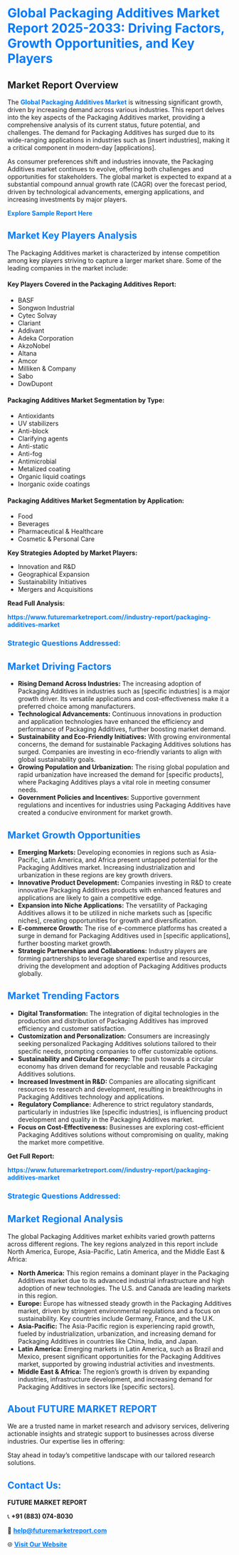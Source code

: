 <h1 style="color: #007BFF;">Global Packaging Additives Market Report 2025-2033: Driving Factors, Growth Opportunities, and Key Players</h1>

<section id="overview">
<h2>Market Report Overview</h2>
<p>The <a href="https://www.futuremarketreport.com//industry-report/packaging-additives-market" style="color: #007BFF; text-decoration: none;"><strong>Global Packaging Additives Market</strong></a> is witnessing significant growth, driven by increasing demand across various industries. This report delves into the key aspects of the Packaging Additives market, providing a comprehensive analysis of its current status, future potential, and challenges. The demand for Packaging Additives has surged due to its wide-ranging applications in industries such as [insert industries], making it a critical component in modern-day [applications].</p>
<p>As consumer preferences shift and industries innovate, the Packaging Additives market continues to evolve, offering both challenges and opportunities for stakeholders. The global market is expected to expand at a substantial compound annual growth rate (CAGR) over the forecast period, driven by technological advancements, emerging applications, and increasing investments by major players.</p>
</section>

<section id="overview">
<p><a href="https://www.futuremarketreport.com//request-sample/reportId=61918" style="color: #007BFF; text-decoration: none;"><strong>Explore Sample Report Here</strong></a></p>
</section>

<section id="key-players">
<h2 style="color: #007BFF;">Market Key Players Analysis</h2>
<p>The Packaging Additives market is characterized by intense competition among key players striving to capture a larger market share. Some of the leading companies in the market include:</p>
<h4>Key Players Covered in the Packaging Additives Report:</h4>
<ul><li>BASF</li><li>Songwon Industrial</li><li>Cytec Solvay</li><li>Clariant</li><li>Addivant</li><li>Adeka Corporation</li><li>AkzoNobel</li><li>Altana</li><li>Amcor</li><li>Milliken &amp; Company</li><li>Sabo</li><li>DowDupont</li></ul>
<h4>Packaging Additives Market Segmentation by Type:</h4>
<ul><li>Antioxidants</li><li>UV stabilizers</li><li>Anti-block</li><li>Clarifying agents</li><li>Anti-static</li><li>Anti-fog</li><li>Antimicrobial</li><li>Metalized coating</li><li>Organic liquid coatings</li><li>Inorganic oxide coatings</li></ul>

<h4>Packaging Additives Market Segmentation by Application:</h4>
<ul><li>Food</li><li>Beverages</li><li>Pharmaceutical &amp; Healthcare</li><li>Cosmetic &amp; Personal Care</li></ul>
<p><strong>Key Strategies Adopted by Market Players:</strong></p>
<ul>
<li>Innovation and R&D</li>
<li>Geographical Expansion</li>
<li>Sustainability Initiatives</li>
<li>Mergers and Acquisitions</li>
</ul>
</section>

<section>
<p><strong>Read Full Analysis: </strong></p><a href="https://www.futuremarketreport.com//industry-report/packaging-additives-market" style="color: #007BFF; text-decoration: none;"><strong>https://www.futuremarketreport.com//industry-report/packaging-additives-market</strong></a>
<h3 style="color: #007BFF;">Strategic Questions Addressed:</h3>
</section>

<section id="driving-factors">
<h2 style="color: #007BFF;">Market Driving Factors</h2>
<ul>
<li><strong>Rising Demand Across Industries:</strong> The increasing adoption of Packaging Additives in industries such as [specific industries] is a major growth driver. Its versatile applications and cost-effectiveness make it a preferred choice among manufacturers.</li>
<li><strong>Technological Advancements:</strong> Continuous innovations in production and application technologies have enhanced the efficiency and performance of Packaging Additives, further boosting market demand.</li>
<li><strong>Sustainability and Eco-Friendly Initiatives:</strong> With growing environmental concerns, the demand for sustainable Packaging Additives solutions has surged. Companies are investing in eco-friendly variants to align with global sustainability goals.</li>
<li><strong>Growing Population and Urbanization:</strong> The rising global population and rapid urbanization have increased the demand for [specific products], where Packaging Additives plays a vital role in meeting consumer needs.</li>
<li><strong>Government Policies and Incentives:</strong> Supportive government regulations and incentives for industries using Packaging Additives have created a conducive environment for market growth.</li>
</ul>
</section>

<section id="growth-opportunities">
<h2 style="color: #007BFF;">Market Growth Opportunities</h2>
<ul>
<li><strong>Emerging Markets:</strong> Developing economies in regions such as Asia-Pacific, Latin America, and Africa present untapped potential for the Packaging Additives market. Increasing industrialization and urbanization in these regions are key growth drivers.</li>
<li><strong>Innovative Product Development:</strong> Companies investing in R&D to create innovative Packaging Additives products with enhanced features and applications are likely to gain a competitive edge.</li>
<li><strong>Expansion into Niche Applications:</strong> The versatility of Packaging Additives allows it to be utilized in niche markets such as [specific niches], creating opportunities for growth and diversification.</li>
<li><strong>E-commerce Growth:</strong> The rise of e-commerce platforms has created a surge in demand for Packaging Additives used in [specific applications], further boosting market growth.</li>
<li><strong>Strategic Partnerships and Collaborations:</strong> Industry players are forming partnerships to leverage shared expertise and resources, driving the development and adoption of Packaging Additives products globally.</li>
</ul>
</section>

<section id="trending-factors">
<h2 style="color: #007BFF;">Market Trending Factors</h2>
<ul>
<li><strong>Digital Transformation:</strong> The integration of digital technologies in the production and distribution of Packaging Additives has improved efficiency and customer satisfaction.</li>
<li><strong>Customization and Personalization:</strong> Consumers are increasingly seeking personalized Packaging Additives solutions tailored to their specific needs, prompting companies to offer customizable options.</li>
<li><strong>Sustainability and Circular Economy:</strong> The push towards a circular economy has driven demand for recyclable and reusable Packaging Additives solutions.</li>
<li><strong>Increased Investment in R&D:</strong> Companies are allocating significant resources to research and development, resulting in breakthroughs in Packaging Additives technology and applications.</li>
<li><strong>Regulatory Compliance:</strong> Adherence to strict regulatory standards, particularly in industries like [specific industries], is influencing product development and quality in the Packaging Additives market.</li>
<li><strong>Focus on Cost-Effectiveness:</strong> Businesses are exploring cost-efficient Packaging Additives solutions without compromising on quality, making the market more competitive.</li>
</ul>
</section>

<section>
<p><strong>Get Full Report: </strong></p><a href="https://www.futuremarketreport.com//industry-report/packaging-additives-market" style="color: #007BFF; text-decoration: none;"><strong>https://www.futuremarketreport.com//industry-report/packaging-additives-market</strong></a>
<h3 style="color: #007BFF;">Strategic Questions Addressed:</h3>
</section>


<section id="regional-analysis">
<h2 style="color: #007BFF;">Market Regional Analysis</h2>
<p>The global Packaging Additives market exhibits varied growth patterns across different regions. The key regions analyzed in this report include North America, Europe, Asia-Pacific, Latin America, and the Middle East & Africa:</p>
<ul>
<li><strong>North America:</strong> This region remains a dominant player in the Packaging Additives market due to its advanced industrial infrastructure and high adoption of new technologies. The U.S. and Canada are leading markets in this region.</li>
<li><strong>Europe:</strong> Europe has witnessed steady growth in the Packaging Additives market, driven by stringent environmental regulations and a focus on sustainability. Key countries include Germany, France, and the U.K.</li>
<li><strong>Asia-Pacific:</strong> The Asia-Pacific region is experiencing rapid growth, fueled by industrialization, urbanization, and increasing demand for Packaging Additives in countries like China, India, and Japan.</li>
<li><strong>Latin America:</strong> Emerging markets in Latin America, such as Brazil and Mexico, present significant opportunities for the Packaging Additives market, supported by growing industrial activities and investments.</li>
<li><strong>Middle East & Africa:</strong> The region’s growth is driven by expanding industries, infrastructure development, and increasing demand for Packaging Additives in sectors like [specific sectors].</li>
</ul>
</section>

<footer>
<h2 style="color: #007BFF;">About FUTURE MARKET REPORT</h2>
<p>We are a trusted name in market research and advisory services, delivering actionable insights and strategic support to businesses across diverse industries. Our expertise lies in offering:</p>

<p>Stay ahead in today’s competitive landscape with our tailored research solutions.</p>

<h2 style="color: #007BFF;">Contact Us:</h2>
<p><strong>FUTURE MARKET REPORT</strong></p>
<p>📞 <strong>+91 (883) 074-8030</strong></p>
<p>📧 <strong><a href="mailto:help@futuremarketreport.com" style="color: #007BFF;">help@futuremarketreport.com</a></strong></p>
<p>🌐 <strong><a href="https://www.futuremarketreport.com/" style="color: #007BFF;">Visit Our Website</a></strong></p>
</footer>